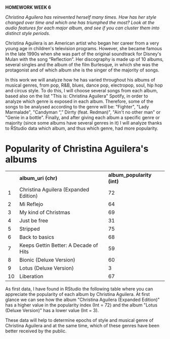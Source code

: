 <p><strong>HOMEWORK WEEK 6</strong></p>
<p><em>Christina Aguilera has reinvented herself many times. How has her style changed over time and which one has triumphed the most? Look at the audio features for each major album, and see if you can cluster them into distinct style periods.</em> </p>
<p>Christina Aguilera is an American artist who began her career from a very young age in children's television programs. However, she became famous in the late 1990s when she was part of the original soundtrack for Disney's Mulan with the song “Reflection”. Her discography is made up of 10 albums, several singles and the album of the film Burlesque, in which she was the protagonist and of which album she is the singer of the majority of songs. </p>
<p>In this work we will analyze how he has varied throughout his albums of musical genres, from pop, R&B, blues, dance pop, electropop, soul, hip hop and circus style. To do this, I will choose several songs from each album, based also on the list "This is: Christina Aguilera" Spotify, in order to analyze which genre is exposed in each album. Therefore, some of the songs to be analysed according to the genre will be: "Fighter", "Lady Marmalade", "Candyman “,” Dirrty (feat. Redman)", "Ain't no other man" or "Genie in a bottle". Finally, and after giving each album a specific genre or majority (since some albums have several genres in it) I will analyze thanks to RStudio data which album, and thus which genre, had more popularity.</p>
<html>
<body>

<h1>Popularity of Christina Aguilera's albums</h1>

<table>
<tr>
  <td><strong>   </strong></td>
  <td><strong>album_uri (chr)</strong></td>
  <td><strong>album_popularity (int)</strong></td>
</tr>

<tr>
  <td>1</td>
  <td>Christina Aguilera (Expanded Edition)</td>
  <td>72</td>
</tr>

<tr>
  <td>2</td>
  <td>Mi Reflejo</td>
  <td>64</td>
</tr>

<tr>
  <td>3</td>
  <td>My kind of Christmas</td>
  <td>69</td>
</tr>

<tr>
  <td>4</td>
  <td>Just be free</td>
  <td>31</td>
</tr>

<tr>
  <td>5</td>
  <td>Stripped</td>
  <td>75</td>
</tr>

<tr>
  <td>6</td>
  <td>Back to basics</td>
  <td>68</td>
</tr>

<tr>
  <td>7</td>
  <td>Keeps Gettin Better: A Decade of Hits</td>
  <td>59</td>
</tr>

<tr>
  <td>8</td>
  <td>Bionic (Deluxe Version)</td>
  <td>60</td>
</tr>

<tr>
  <td>9</td>
  <td>Lotus (Deluxe Version)</td>
  <td>3</td>
</tr>

<tr>
  <td>10</td>
  <td>Liberation</td>
  <td>67</td>
</tr>
</table>

</body>
</html>
<p>As first data, I have found in RStudio the following table where you can appreciate the popularity of each album by Christina Aguilera. At first glance we can see how the album "Christina Aguilera (Expanded Edition)" has a higher value in the popularity index (Int = 72) and the album "Lotus (Deluxe Version)" has a lower value (Int = 3).</p>
<p>These data will help to determine epochs of style and musical genre of Christina Aguilera and at the same time, which of these genres have been better received by the public.</p>
